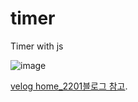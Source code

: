 # timer
Timer with js

![image](https://user-images.githubusercontent.com/54504352/121655160-5c4a0180-cad9-11eb-8a1d-5cdf66aea57b.png)

[velog home_2201블로그 참고](http://www.google.co.kr).

